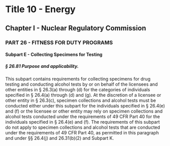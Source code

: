 
# Title 10 - Energy
## Chapter I - Nuclear Regulatory Commission
### PART 26 - FITNESS FOR DUTY PROGRAMS
#### Subpart E - Collecting Specimens for Testing
##### § 26.81 Purpose and applicability.

This subpart contains requirements for collecting specimens for drug testing and conducting alcohol tests by or on behalf of the licensees and other entities in § 26.3(a) through (d) for the categories of individuals specified in § 26.4(a) through (d) and (g). At the discretion of a licensee or other entity in § 26.3(c), specimen collections and alcohol tests must be conducted either under this subpart for the individuals specified in § 26.4(e) and (f) or the licensee or other entity may rely on specimen collections and alcohol tests conducted under the requirements of 49 CFR Part 40 for the individuals specified in § 26.4(e) and (f). The requirements of this subpart do not apply to specimen collections and alcohol tests that are conducted under the requirements of 49 CFR Part 40, as permitted in this paragraph and under §§ 26.4(j) and 26.31(b)(2) and Subpart K.
